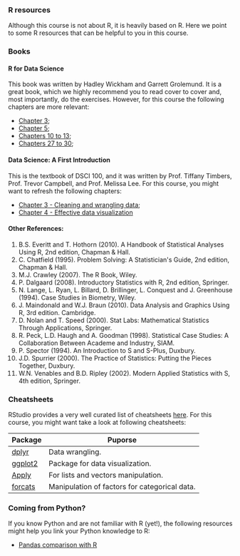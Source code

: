 ### R resources

Although this course is not about R, it is heavily based on R.
Here we point to some R resources that can be helpful to you in this course.

### Books

#### R for Data Science

This book was written by Hadley Wickham and Garrett Grolemund. It is a great book, which we highly
recommend you to read cover to cover and, most importantly, do the exercises. However, for this course
the following chapters are more relevant:

- [Chapter 3](https://r4ds.had.co.nz/data-visualisation.html);
- [Chapter 5](https://r4ds.had.co.nz/transform.html);
- [Chapters 10 to 13](https://r4ds.had.co.nz/tibbles.html);
- [Chapters 27 to 30](https://r4ds.had.co.nz/r-markdown.html);

#### Data Science: A First Introduction

This is the textbook of DSCI 100, and it was written by Prof. Tiffany Timbers, Prof. Trevor Campbell, and Prof. Melissa Lee. For this course, you might want to refresh the following chapters:

- [Chapter 3 - Cleaning and wrangling data](https://ubc-dsci.github.io/introduction-to-datascience/wrangling.html);
- [Chapter 4 - Effective data visualization](https://ubc-dsci.github.io/introduction-to-datascience/viz.html)

#### Other References: 
1. B.S. Everitt and T. Hothorn (2010). A Handbook of Statistical Analyses Using R, 2nd edition, Chapman & Hall. 
1. C. Chatfield (1995). Problem Solving: A Statistician's Guide, 2nd edition, Chapman & Hall. 
1. M.J. Crawley (2007). The R Book, Wiley. 
1. P. Dalgaard (2008). Introductory Statistics with R, 2nd edition, Springer. 
1. N. Lange, L. Ryan, L. Billard, D. Brillinger, L. Conquest and J. Greenhouse (1994). Case Studies in Biometry, Wiley. 
1. J. Maindonald and W.J. Braun (2010). Data Analysis and Graphics Using R, 3rd edition. Cambridge. 
1. D. Nolan and T. Speed (2000). Stat Labs: Mathematical Statistics Through Applications, Springer. 
1. R. Peck, L.D. Haugh and A. Goodman (1998). Statistical Case Studies: A Collaboration Between Academe and Industry, SIAM. 
1. P. Spector (1994). An Introduction to S and S-Plus, Duxbury. 
1. J.D. Spurrier (2000). The Practice of Statistics: Putting the Pieces Together, Duxbury. 
1. W.N. Venables and B.D. Ripley (2002). Modern Applied Statistics with S, 4th edition, Springer. 


### Cheatsheets

RStudio provides a very well curated list of cheatsheets [here](https://www.rstudio.com/resources/cheatsheets/). For this course,
you might want take a look at following cheatsheets:
<table>
    <thead>
        <tr>
            <th>Package</th>
            <th>Puporse</th>
        </tr>
    </thead>
    <tbody>
        <tr>
            <td><a href="https://raw.githubusercontent.com/rstudio/cheatsheets/master/data-transformation.pdf"
                    target="_blank" rel="noopener noreferrer">dplyr</a>
            </td>
            <td>Data wrangling.</td>
        </tr>
        <tr>
            <td><a href="https://raw.githubusercontent.com/rstudio/cheatsheets/master/data-visualization-2.1.pdf"
                    target="_blank" rel="noopener noreferrer">ggplot2</a>
            </td>
            <td>Package for data visualization.</td>
        </tr>
        <tr>
            <td><a href="https://raw.githubusercontent.com/rstudio/cheatsheets/master/purrr.pdf" target="_blank"
                    rel="noopener noreferrer">Apply</a>
            </td>
            <td>For lists and vectors manipulation.</td>
        </tr>
        <tr>
            <td><a href="https://raw.githubusercontent.com/rstudio/cheatsheets/master/factors.pdf"
                    target="_blank" rel="noopener noreferrer">forcats</a>
            </td>
            <td>Manipulation of factors for categorical data.</td>
        </tr>
    </tbody>
</table>

### Coming from Python?

If you know Python and are not familiar with R (yet!), the following resources might help you
link your Python knowledge to R:

- [Pandas comparison with R](https://pandas.pydata.org/pandas-docs/stable/getting_started/comparison/comparison_with_r.html)
